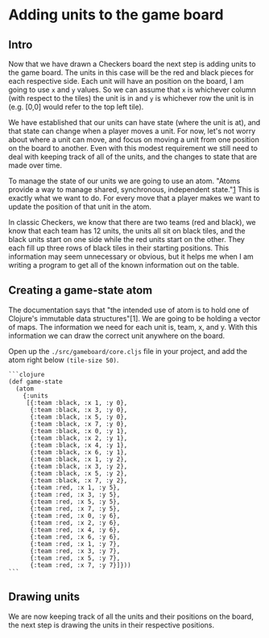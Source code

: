 # Adding units to the game board

## Intro

Now that we have drawn a Checkers board the next step is adding units to the game board. The units in this case will be
the red and black pieces for each respective side. Each unit will have an position on the board, I am going to use `x`
and `y` values. So we can assume that `x` is whichever column (with respect to the tiles) the unit is in and `y` is
whichever row the unit is in (e.g. [0,0] would refer to the top left tile). 
 
We have established that our units can have state (where the unit is at), and that state can change when a player moves
a unit. For now, let's not worry about where a unit can move, and focus on moving a unit from one position on the board
to another. Even with this modest requirement we still need to deal with keeping track of all of the units, and the
changes to state that are made over time. 

To manage the state of our units we are going to use an atom. "Atoms provide a way to manage shared, synchronous, 
independent state."[1](http://clojure.org/atoms) This is exactly what we want to do. For every move that a player makes
we want to update the position of that unit in the atom.

In classic Checkers, we know that there are two teams (red and black), we know that each team has 12 units, the units 
all sit on black tiles, and the black units start on one side while the red units start on the other. They each fill up
three rows of black tiles in their starting positions. This information may seem unnecessary or obvious, but it helps me 
when I am writing a program to get all of the known information out on the table.

## Creating a game-state atom

The documentation says that "the intended use of atom is to hold one of Clojure's immutable data structures"[1]. We are
going to be holding a vector of maps. The information we need for each unit is, team, x, and y. With this information we 
can draw the correct unit anywhere on the board. 

Open up the `./src/gameboard/core.cljs` file in your project, and add the atom right below `(tile-size 50)`.

    ```clojure
    (def game-state
      (atom 
        {:units 
         [{:team :black, :x 1, :y 0},
          {:team :black, :x 3, :y 0},
          {:team :black, :x 5, :y 0},
          {:team :black, :x 7, :y 0},
          {:team :black, :x 0, :y 1},
          {:team :black, :x 2, :y 1},
          {:team :black, :x 4, :y 1},
          {:team :black, :x 6, :y 1},
          {:team :black, :x 1, :y 2},
          {:team :black, :x 3, :y 2},
          {:team :black, :x 5, :y 2},
          {:team :black, :x 7, :y 2},
          {:team :red, :x 1, :y 5},
          {:team :red, :x 3, :y 5},
          {:team :red, :x 5, :y 5},
          {:team :red, :x 7, :y 5},
          {:team :red, :x 0, :y 6},
          {:team :red, :x 2, :y 6},
          {:team :red, :x 4, :y 6},
          {:team :red, :x 6, :y 6},
          {:team :red, :x 1, :y 7},
          {:team :red, :x 3, :y 7},
          {:team :red, :x 5, :y 7},
          {:team :red, :x 7, :y 7}]}))
    ```
    
## Drawing units

We are now keeping track of all the units and their positions on the board, the next step is drawing the units in their
respective positions.

